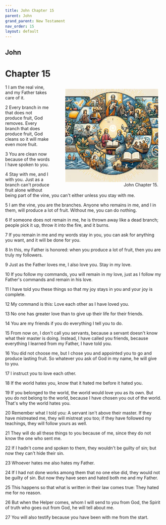 ```yaml
---
title: John Chapter 15
parent: John
grand_parent: New Testament
nav_order: 15
layout: default
---
```


## John

# Chapter 15

<figure style="float: right; margin-right: 10px;">
    <img src="/assets/Image/John/500/15.jpg" alt="John Chapter 15" style="width: 300px; height: 300px; float: right;padding-left: 10px;"/>
    <figcaption style="clear: both;text-align: right;">John Chapter 15.</figcaption>
</figure>
1 I am the real vine, and my Father takes care of it.

2 Every branch in me that does not produce fruit, God removes. Every branch that does produce fruit, God cleans so it will make even more fruit.

3 You are clean now because of the words I have spoken to you.

4 Stay with me, and I with you. Just as a branch can't produce fruit alone without being part of the vine, you can't either unless you stay with me.

5 I am the vine, you are the branches. Anyone who remains in me, and I in them, will produce a lot of fruit. Without me, you can do nothing.

6 If someone does not remain in me, he is thrown away like a dead branch; people pick it up, throw it into the fire, and it burns.

7 If you remain in me and my words stay in you, you can ask for anything you want, and it will be done for you.

8 In this, my Father is honored: when you produce a lot of fruit, then you are truly my followers.

9 Just as the Father loves me, I also love you. Stay in my love.

10 If you follow my commands, you will remain in my love, just as I follow my Father's commands and remain in his love.

11 I have told you these things so that my joy stays in you and your joy is complete.

12 My command is this: Love each other as I have loved you.

13 No one has greater love than to give up their life for their friends.

14 You are my friends if you do everything I tell you to do.

15 From now on, I don't call you servants, because a servant doesn't know what their master is doing. Instead, I have called you friends, because everything I learned from my Father, I have told you.

16 You did not choose me, but I chose you and appointed you to go and produce lasting fruit. So whatever you ask of God in my name, he will give to you.

17 I instruct you to love each other.

18 If the world hates you, know that it hated me before it hated you.

19 If you belonged to the world, the world would love you as its own. But you do not belong to the world, because I have chosen you out of the world. That's why the world hates you.

20 Remember what I told you: A servant isn't above their master. If they have mistreated me, they will mistreat you too; if they have followed my teachings, they will follow yours as well.

21 They will do all these things to you because of me, since they do not know the one who sent me.

22 If I hadn't come and spoken to them, they wouldn't be guilty of sin; but now they can't hide their sin.

23 Whoever hates me also hates my Father.

24 If I had not done works among them that no one else did, they would not be guilty of sin. But now they have seen and hated both me and my Father.

25 This happens so that what is written in their law comes true: They hated me for no reason.

26 But when the Helper comes, whom I will send to you from God, the Spirit of truth who goes out from God, he will tell about me.

27 You will also testify because you have been with me from the start.



